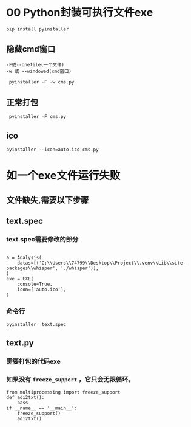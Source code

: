 # 00 Python封装可执行文件exe

```
pip install pyinstaller
```



## 隐藏cmd窗口

```
-F或--onefile(一个文件)
-w 或 --windowed(cmd窗口)
```

```python
 pyinstaller -F -w cms.py
```

## 正常打包

```python
 pyinstaller -F cms.py
```

## ico

```
pyinstaller --icon=auto.ico cms.py
```

# 如一个exe文件运行失败

## 文件缺失,需要以下步骤

## text.spec

### text.spec需要修改的部分

```

a = Analysis(
    datas=[('C:\\Users\\74799\\Desktop\\Project\\.venv\\Lib\\site-packages\\whisper', './whisper')],
)
exe = EXE(
    console=True,
    icon=['auto.ico'],
)

```

### 命令行

```
pyinstaller  text.spec
```

## text.py

### 需要打包的代码exe

### 如果没有 `freeze_support` ，它只会无限循环。

```
from multiprocessing import freeze_support
def adi2txt():
	pass
if __name__ == '__main__':
    freeze_support()
    adi2txt()
```

